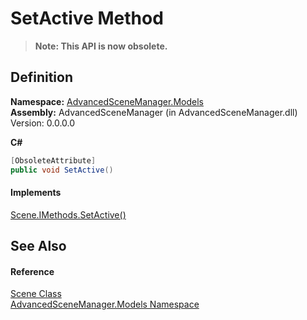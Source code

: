 # SetActive Method
<blockquote><strong>Note: This API is now obsolete.</strong></blockquote>




## Definition
**Namespace:** <a href="N_AdvancedSceneManager_Models">AdvancedSceneManager.Models</a>  
**Assembly:** AdvancedSceneManager (in AdvancedSceneManager.dll) Version: 0.0.0.0

**C#**
``` C#
[ObsoleteAttribute]
public void SetActive()
```



#### Implements
<a href="M_AdvancedSceneManager_Models_Scene_IMethods_SetActive">Scene.IMethods.SetActive()</a>  


## See Also


#### Reference
<a href="T_AdvancedSceneManager_Models_Scene">Scene Class</a>  
<a href="N_AdvancedSceneManager_Models">AdvancedSceneManager.Models Namespace</a>  
